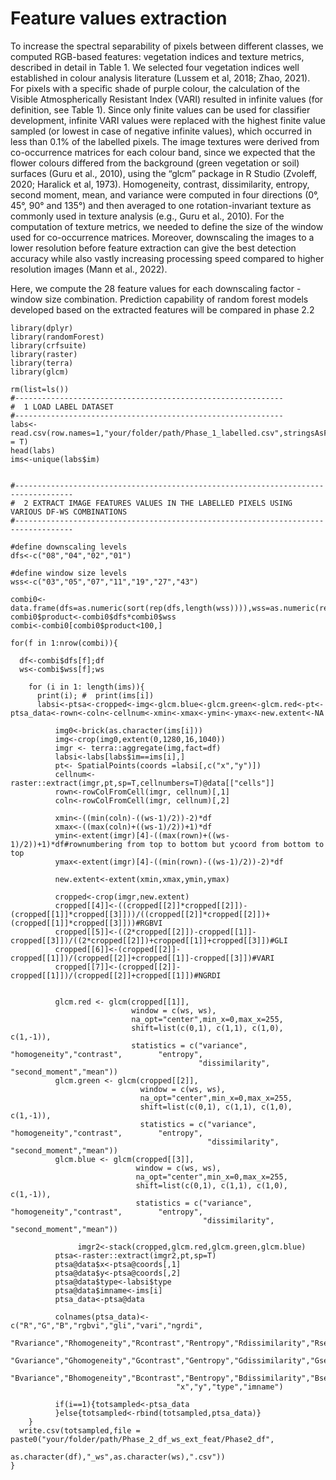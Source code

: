 # Feature values extraction
To increase the spectral separability of pixels between different classes, we computed RGB-based features: vegetation indices and texture metrics, described in detail in Table 1. We selected four vegetation indices well established in colour analysis literature (Lussem et al, 2018; Zhao, 2021). For pixels with a specific shade of purple colour, the calculation of the Visible Atmospherically Resistant Index (VARI) resulted in infinite values (for definition, see Table 1). Since only finite values can be used for classifier development, infinite VARI values were replaced with the highest finite value sampled (or lowest in case of negative infinite values), which occurred in less than 0.1% of the labelled pixels. The image textures were derived from co-occurrence matrices for each colour band, since we expected that the flower colours differed from the background (green vegetation or soil) surfaces (Guru et al., 2010), using the “glcm” package in R Studio (Zvoleff, 2020; Haralick et al, 1973). Homogeneity, contrast, dissimilarity, entropy, second moment, mean, and variance were computed in four directions (0°, 45°, 90° and 135°) and then averaged to one rotation-invariant texture as commonly used in texture analysis (e.g., Guru et al., 2010). For the computation of texture metrics, we needed to define the size of the window used for co-occurrence matrices. Moreover, downscaling the images to a lower resolution before feature extraction can give the best detection accuracy while also vastly increasing processing speed compared to higher resolution images (Mann et al., 2022). 

Here, we compute the 28 feature values for each downscaling factor - window size combination. Prediction capability of random forest models developed based on the extracted features will be compared in phase 2.2
```
library(dplyr)
library(randomForest)
library(crfsuite)
library(raster)
library(terra)
library(glcm)

rm(list=ls())
#------------------------------------------------------------
#  1 LOAD LABEL DATASET
#------------------------------------------------------------
labs<-read.csv(row.names=1,"your/folder/path/Phase_1_labelled.csv",stringsAsFactors = T)
head(labs)
ims<-unique(labs$im)


#-----------------------------------------------------------------------------------
#  2 EXTRACT IMAGE FEATURES VALUES IN THE LABELLED PIXELS USING VARIOUS DF-WS COMBINATIONS
#-----------------------------------------------------------------------------------

#define downscaling levels
dfs<-c("08","04","02","01")
 
#define window size levels
wss<-c("03","05","07","11","19","27","43")

combi0<-data.frame(dfs=as.numeric(sort(rep(dfs,length(wss)))),wss=as.numeric(rep(wss,length(dfs))))
combi0$product<-combi0$dfs*combi0$wss
combi<-combi0[combi0$product<100,]

for(f in 1:nrow(combi)){

  df<-combi$dfs[f];df
  ws<-combi$wss[f];ws
  
    for (i in 1: length(ims)){
      print(i); #  print(ims[i])
      labsi<-ptsa<-cropped<-img<-glcm.blue<-glcm.green<-glcm.red<-pt<-ptsa_data<-rown<-coln<-cellnum<-xmin<-xmax<-ymin<-ymax<-new.extent<-NA
      
          img0<-brick(as.character(ims[i]))
          img<-crop(img0,extent(0,1280,16,1040))
          imgr <- terra::aggregate(img,fact=df)
          labsi<-labs[labs$im==ims[i],]
          pt<- SpatialPoints(coords =labsi[,c("x","y")])
          cellnum<-raster::extract(imgr,pt,sp=T,cellnumbers=T)@data[["cells"]]
          rown<-rowColFromCell(imgr, cellnum)[,1]
          coln<-rowColFromCell(imgr, cellnum)[,2]
          
          xmin<-((min(coln)-((ws-1)/2))-2)*df
          xmax<-((max(coln)+((ws-1)/2))+1)*df
          ymin<-extent(imgr)[4]-((max(rown)+((ws-1)/2))+1)*df#rownumbering from top to bottom but ycoord from bottom to top
          ymax<-extent(imgr)[4]-((min(rown)-((ws-1)/2))-2)*df
          
          new.extent<-extent(xmin,xmax,ymin,ymax)
          
          cropped<-crop(imgr,new.extent)
          cropped[[4]]<-((cropped[[2]]*cropped[[2]])-(cropped[[1]]*cropped[[3]]))/((cropped[[2]]*cropped[[2]])+(cropped[[1]]*cropped[[3]]))#RGBVI
          cropped[[5]]<-((2*cropped[[2]])-cropped[[1]]-cropped[[3]])/((2*cropped[[2]])+cropped[[1]]+cropped[[3]])#GLI
          cropped[[6]]<-(cropped[[2]]-cropped[[1]])/(cropped[[2]]+cropped[[1]]-cropped[[3]])#VARI
          cropped[[7]]<-(cropped[[2]]-cropped[[1]])/(cropped[[2]]+cropped[[1]])#NGRDI

          
          glcm.red <- glcm(cropped[[1]],
                           window = c(ws, ws),
                           na_opt="center",min_x=0,max_x=255,
                           shift=list(c(0,1), c(1,1), c(1,0), c(1,-1)),
                           statistics = c("variance",       "homogeneity","contrast",        "entropy",
                                          "dissimilarity", "second_moment","mean"))
          glcm.green <- glcm(cropped[[2]],
                             window = c(ws, ws),
                             na_opt="center",min_x=0,max_x=255,
                             shift=list(c(0,1), c(1,1), c(1,0), c(1,-1)),
                             statistics = c("variance",       "homogeneity","contrast",        "entropy",
                                            "dissimilarity", "second_moment","mean"))
          glcm.blue <- glcm(cropped[[3]],
                            window = c(ws, ws),
                            na_opt="center",min_x=0,max_x=255,
                            shift=list(c(0,1), c(1,1), c(1,0), c(1,-1)),
                            statistics = c("variance",       "homogeneity","contrast",        "entropy",
                                           "dissimilarity", "second_moment","mean"))
     
               imgr2<-stack(cropped,glcm.red,glcm.green,glcm.blue)
          ptsa<-raster::extract(imgr2,pt,sp=T)
          ptsa@data$x<-ptsa@coords[,1]
          ptsa@data$y<-ptsa@coords[,2]
          ptsa@data$type<-labsi$type
          ptsa@data$imname<-ims[i]
          ptsa_data<-ptsa@data

          colnames(ptsa_data)<-c("R","G","B","rgbvi","gli","vari","ngrdi",
                                     "Rvariance","Rhomogeneity","Rcontrast","Rentropy","Rdissimilarity","Rsecond_moment","Rmean",
                                     "Gvariance","Ghomogeneity","Gcontrast","Gentropy","Gdissimilarity","Gsecond_moment","Gmean",
                                     "Bvariance","Bhomogeneity","Bcontrast","Bentropy","Bdissimilarity","Bsecond_moment","Bmean",
                                     "x","y","type","imname")
          
          if(i==1){totsampled<-ptsa_data
          }else{totsampled<-rbind(totsampled,ptsa_data)}
    }
  write.csv(totsampled,file = paste0("your/folder/path/Phase_2_df_ws_ext_feat/Phase2_df",
                                     as.character(df),"_ws",as.character(ws),".csv"))
}
```





